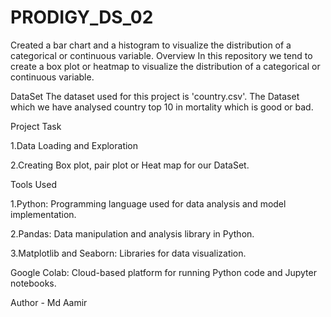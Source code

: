 # PRODIGY_DS_02

Created a bar chart and a histogram to visualize the distribution of a categorical or continuous variable.
Overview
In this repository we tend to create a box plot or heatmap to visualize the distribution of a categorical or continuous variable.

DataSet
The dataset used for this project is 'country.csv'. The Dataset which we have analysed country top 10 in mortality which is good or bad.

Project Task

1.Data Loading and Exploration

2.Creating Box plot, pair plot or Heat map for our DataSet.

Tools Used

1.Python: Programming language used for data analysis and model implementation.

2.Pandas: Data manipulation and analysis library in Python.

3.Matplotlib and Seaborn: Libraries for data visualization.

Google Colab: Cloud-based platform for running Python code and Jupyter notebooks.

Author - Md Aamir
